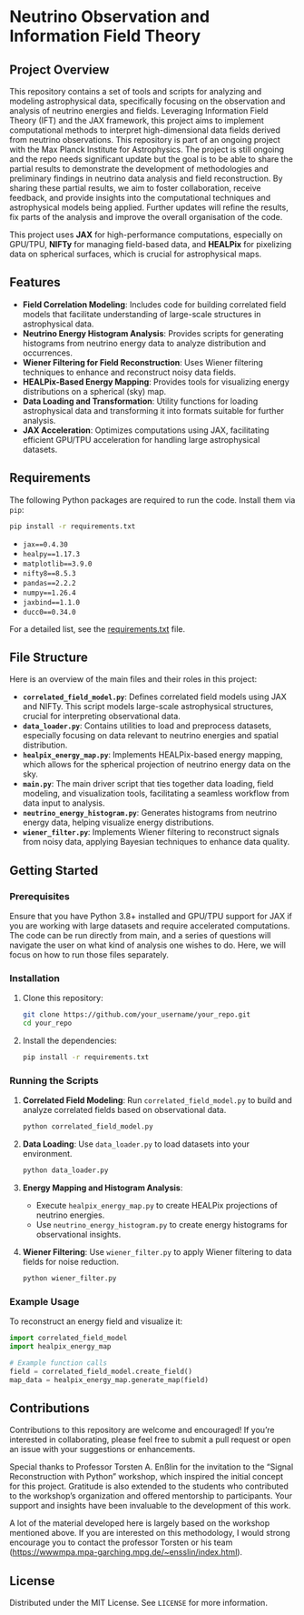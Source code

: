 
# Neutrino Observation and Information Field Theory

## Project Overview

This repository contains a set of tools and scripts for analyzing and modeling astrophysical data, specifically focusing on the observation and analysis of neutrino energies and fields. Leveraging Information Field Theory (IFT) and the JAX framework, this project aims to implement computational methods to interpret high-dimensional data fields derived from neutrino observations. This repository is part of an ongoing project with the Max Planck Institute for Astrophysics. The project is still ongoing and the repo needs significant update but the goal is to be able to share the partial results to demonstrate the development of methodologies and preliminary findings in neutrino data analysis and field reconstruction. By sharing these partial results, we aim to foster collaboration, receive feedback, and provide insights into the computational techniques and astrophysical models being applied. Further updates will refine the results, fix parts of the analysis and improve the overall organisation of the code. 

This project uses **JAX** for high-performance computations, especially on GPU/TPU, **NIFTy** for managing field-based data, and **HEALPix** for pixelizing data on spherical surfaces, which is crucial for astrophysical maps. 

## Features

- **Field Correlation Modeling**: Includes code for building correlated field models that facilitate understanding of large-scale structures in astrophysical data.
- **Neutrino Energy Histogram Analysis**: Provides scripts for generating histograms from neutrino energy data to analyze distribution and occurrences.
- **Wiener Filtering for Field Reconstruction**: Uses Wiener filtering techniques to enhance and reconstruct noisy data fields.
- **HEALPix-Based Energy Mapping**: Provides tools for visualizing energy distributions on a spherical (sky) map.
- **Data Loading and Transformation**: Utility functions for loading astrophysical data and transforming it into formats suitable for further analysis.
- **JAX Acceleration**: Optimizes computations using JAX, facilitating efficient GPU/TPU acceleration for handling large astrophysical datasets.

## Requirements

The following Python packages are required to run the code. Install them via `pip`:

```bash
pip install -r requirements.txt
```

- `jax==0.4.30`
- `healpy==1.17.3`
- `matplotlib==3.9.0`
- `nifty8==8.5.3`
- `pandas==2.2.2`
- `numpy==1.26.4`
- `jaxbind==1.1.0`
- `ducc0==0.34.0`

For a detailed list, see the [requirements.txt](requirements.txt) file.

## File Structure

Here is an overview of the main files and their roles in this project:

- **`correlated_field_model.py`**: Defines correlated field models using JAX and NIFTy. This script models large-scale astrophysical structures, crucial for interpreting observational data.
- **`data_loader.py`**: Contains utilities to load and preprocess datasets, especially focusing on data relevant to neutrino energies and spatial distribution.
- **`healpix_energy_map.py`**: Implements HEALPix-based energy mapping, which allows for the spherical projection of neutrino energy data on the sky.
- **`main.py`**: The main driver script that ties together data loading, field modeling, and visualization tools, facilitating a seamless workflow from data input to analysis.
- **`neutrino_energy_histogram.py`**: Generates histograms from neutrino energy data, helping visualize energy distributions.
- **`wiener_filter.py`**: Implements Wiener filtering to reconstruct signals from noisy data, applying Bayesian techniques to enhance data quality.

## Getting Started

### Prerequisites

Ensure that you have Python 3.8+ installed and GPU/TPU support for JAX if you are working with large datasets and require accelerated computations. The code can be run directly from main, and a series of questions will navigate the user on what kind of analysis one wishes to do. Here, we will focus on how to run those files separately. 

### Installation

1. Clone this repository:
    ```bash
    git clone https://github.com/your_username/your_repo.git
    cd your_repo
    ```

2. Install the dependencies:
    ```bash
    pip install -r requirements.txt
    ```

### Running the Scripts

1. **Correlated Field Modeling**: Run `correlated_field_model.py` to build and analyze correlated fields based on observational data.
    ```bash
    python correlated_field_model.py
    ```

2. **Data Loading**: Use `data_loader.py` to load datasets into your environment.
    ```bash
    python data_loader.py
    ```

3. **Energy Mapping and Histogram Analysis**: 
   - Execute `healpix_energy_map.py` to create HEALPix projections of neutrino energies.
   - Use `neutrino_energy_histogram.py` to create energy histograms for observational insights.
   
4. **Wiener Filtering**: Use `wiener_filter.py` to apply Wiener filtering to data fields for noise reduction.
    ```bash
    python wiener_filter.py
    ```

### Example Usage

To reconstruct an energy field and visualize it:

```python
import correlated_field_model
import healpix_energy_map

# Example function calls
field = correlated_field_model.create_field()
map_data = healpix_energy_map.generate_map(field)
```

## Contributions

Contributions to this repository are welcome and encouraged! If you’re interested in collaborating, please feel free to submit a pull request or open an issue with your suggestions or enhancements.

Special thanks to Professor Torsten A. Enßlin for the invitation to the “Signal Reconstruction with Python” workshop, which inspired the initial concept for this project. Gratitude is also extended to the students who contributed to the workshop’s organization and offered mentorship to participants. Your support and insights have been invaluable to the development of this work.

A lot of the material developed here is largely based on the workshop mentioned above. If you are interested on this methodology, I would strong encourage you to contact the professor Torsten or his team (https://wwwmpa.mpa-garching.mpg.de/~ensslin/index.html).  

## License

Distributed under the MIT License. See `LICENSE` for more information.

